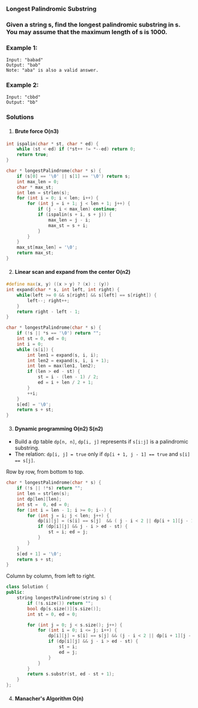### Longest Palindromic Substring

### Given a string s, find the longest palindromic substring in s. You may assume that the maximum length of s is 1000.

### Example 1:

```
Input: "babad"
Output: "bab"
Note: "aba" is also a valid answer.
```

### Example 2:

```
Input: "cbbd"
Output: "bb"
```

### Solutions

1. #### Brute force O(n3)

```c++
int ispalin(char * st, char * ed) {
    while (st < ed) if (*st++ != *--ed) return 0;
    return true;
}

char * longestPalindrome(char * s) {
    if (s[0] == '\0' || s[1] == '\0') return s;
    int max_len = 0;
    char * max_st;
    int len = strlen(s);
    for (int i = 0; i < len; i++) {
        for (int j = i + 1; j < len + 1; j++) {
            if (j - i < max_len) continue;
            if (ispalin(s + i, s + j)) {
                max_len = j - i;
                max_st = s + i;
            }
        }
    }
    max_st[max_len] = '\0';
    return max_st;
}
```

2. #### Linear scan and expand from the center O(n2)

```c++
#define max(x, y) ((x > y) ? (x) : (y))
int expand(char * s, int left, int right) {
    while(left >= 0 && s[right] && s[left] == s[right]) {
        left--; right++;
    }
    return right - left - 1;
}

char * longestPalindrome(char * s) {
    if (!s || *s == '\0') return "";
    int st = 0, ed = 0;
    int i = 0;
    while (s[i]) {
        int len1 = expand(s, i, i);
        int len2 = expand(s, i, i + 1);
        int len = max(len1, len2);
        if (len > ed - st) {
            st = i - (len - 1) / 2;
            ed = i + len / 2 + 1;
        }
        ++i;
    }
    s[ed] = '\0';
    return s + st;
}
```

3. #### Dynamic programming O(n2) S(n2)

- Build a dp table `dp[n, n]`, `dp[i, j]` represents if `s[i:j]` is a palindromic substring.
- The relation: `dp[i, j] = true` only if `dp[i + 1, j - 1] == true` and `s[i] == s[j]`.


Row by row, from bottom to top.

```c++
char * longestPalindrome(char * s) {
    if (!s || !*s) return "";
    int len = strlen(s);
    int dp[len][len];
    int st =  0, ed = 0;
    for (int i = len - 1; i >= 0; i--) {
        for (int j = i; j < len; j++) {
            dp[i][j] = (s[i] == s[j]  && ( j - i < 2 || dp[i + 1][j - 1]));
            if (dp[i][j] && j - i > ed - st) {
                st = i; ed = j;
            }
        }
    }
    s[ed + 1] = '\0';
    return s + st;
}
```

Column by column, from left to right.

```c++
class Solution {
public:
    string longestPalindrome(string s) {
        if (!s.size()) return "";
        bool dp[s.size()][s.size()];
        int st = 0, ed = 0;

        for (int j = 0; j < s.size(); j++) {
            for (int i = 0; i <= j; i++) {
                dp[i][j] = s[i] == s[j] && (j - i < 2 || dp[i + 1][j - 1]);
                if (dp[i][j] && j - i > ed - st) {
                    st = i;
                    ed = j;
                }
            }
        }
        return s.substr(st, ed - st + 1);
    }
};
```

4. #### Manacher's Algorithm O(n)
